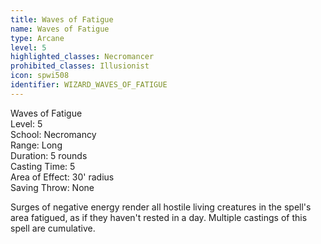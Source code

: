 ```yaml
---
title: Waves of Fatigue
name: Waves of Fatigue
type: Arcane
level: 5
highlighted_classes: Necromancer
prohibited_classes: Illusionist
icon: spwi508
identifier: WIZARD_WAVES_OF_FATIGUE
---
```

Waves of Fatigue  
Level: 5  
School: Necromancy  
Range: Long  
Duration: 5 rounds  
Casting Time: 5  
Area of Effect: 30' radius  
Saving Throw: None  
  
Surges of negative energy render all hostile living creatures in the spell's area fatigued, as if they haven't rested in a day. Multiple castings of this spell are cumulative.  

